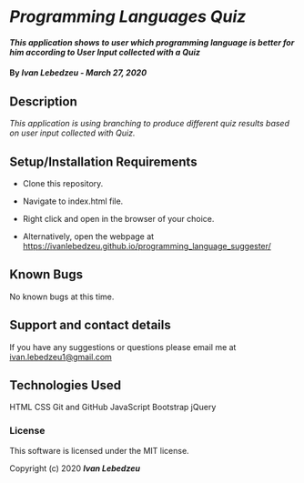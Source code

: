  # _Programming Languages Quiz_

#### _This application shows to user which programming language is better for him according to User Input collected with a Quiz_

#### By _**Ivan Lebedzeu - March 27, 2020**_

## Description

_This application is using branching to produce different quiz results based on user input collected with Quiz._

## Setup/Installation Requirements

* Clone this repository.
* Navigate to index.html file.
* Right click and open in the browser of your choice.

* Alternatively, open the webpage at https://ivanlebedzeu.github.io/programming_language_suggester/

## Known Bugs

No known bugs at this time.

## Support and contact details

If you have any suggestions or questions please email me at ivan.lebedzeu1@gmail.com

## Technologies Used

HTML
CSS
Git and GitHub
JavaScript
Bootstrap
jQuery

### License

This software is licensed under the MIT license.

Copyright (c) 2020 **_Ivan Lebedzeu_**